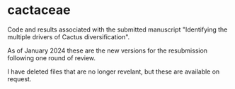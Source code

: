 # cactaceae
Code and results associated with the submitted manuscript "Identifying the multiple drivers of Cactus diversification".

As of January 2024 these are the new versions for the resubmission following one round of review.

I have deleted files that are no longer revelant, but these are available on request.
